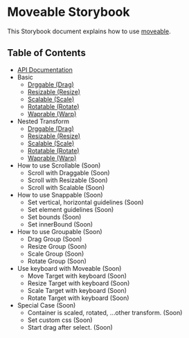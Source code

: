 # Moveable Storybook

This Storybook document explains how to use [moveable](https://github.com/daybrush/moveable).

## Table of Contents
* [API Documentation](https://daybrush.com/moveable/release/latest/doc/)
* Basic
    * [Drggable (Drag)](https://daybrush.com/moveable/storybook/index.html?path=/story/basic--draggable)
    * [Resizable (Resize)](https://daybrush.com/moveable/storybook/index.html?path=/story/basic--resizable)
    * [Scalable (Scale)](https://daybrush.com/moveable/storybook/index.html?path=/story/basic--scalable)
    * [Rotatable (Rotate)](https://daybrush.com/moveable/storybook/index.html?path=/story/basic--rotatable)
    * [Waprable (Warp)](https://daybrush.com/moveable/storybook/index.html?path=/story/basic--warpable)
* Nested Transform
    * [Drggable (Drag)](https://daybrush.com/moveable/storybook/index.html?path=/story/nested-transform--draggable)
    * [Resizable (Resize)](https://daybrush.com/moveable/storybook/index.html?path=/story/nested-transform--resizable)
    * [Scalable (Scale)](https://daybrush.com/moveable/storybook/index.html?path=/story/nested-transform--scalable)
    * [Rotatable (Rotate)](https://daybrush.com/moveable/storybook/index.html?path=/story/nested-transform--rotatable)
    * [Waprable (Warp)](https://daybrush.com/moveable/storybook/index.html?path=/story/nested-transform--warpable)
* How to use Scrollable (Soon)
    * Scroll with Draggable (Soon)
    * Scroll with Resizable (Soon)
    * Scroll with Scalable (Soon)
* How to use Snappable (Soon)
    * Set vertical, horizontal guidelines (Soon)
    * Set element guidelines (Soon)
    * Set bounds (Soon)
    * Set innerBound (Soon)
* How to use Groupable (Soon)
    * Drag Group (Soon)
    * Resize Group (Soon)
    * Scale Group (Soon)
    * Rotate Group (Soon)
* Use keyboard with Moveable (Soon)
    * Move Target with keyboard (Soon)
    * Resize Target with keyboard (Soon)
    * Scale Target with keyboard (Soon)
    * Rotate Target with keyboard (Soon)
* Special Case (Soon)
    * Container is scaled, rotated, ...other transform. (Soon)
    * Set custom css (Soon)
    * Start drag after select. (Soon)
